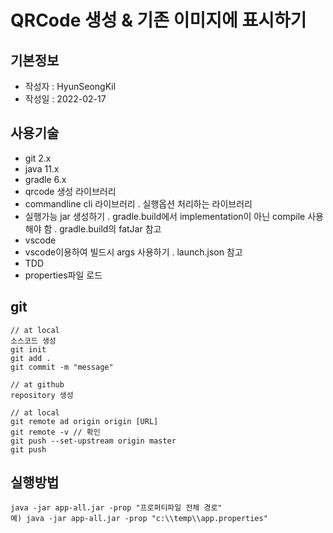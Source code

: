 # QRCode 생성 & 기존 이미지에 표시하기

## 기본정보

- 작성자 : HyunSeongKil
- 작성일 : 2022-02-17

## 사용기술

- git 2.x
- java 11.x
- gradle 6.x
- qrcode 생성 라이브러리
- commandline cli 라이브러리
  . 실행옵션 처리하는 라이브러리
- 실행가능 jar 생성하기
  . gradle.build에서 implementation이 아닌 compile 사용해야 함
  . gradle.build의 fatJar 참고
- vscode
- vscode이용하여 빌드시 args 사용하기
  . launch.json 참고
- TDD
- properties파일 로드

## git

```
// at local
소스코드 생성
git init
git add .
git commit -m "message"

// at github
repository 생성

// at local
git remote ad origin origin [URL]
git remote -v // 확인
git push --set-upstream origin master
git push
```

## 실행방법

```
java -jar app-all.jar -prop "프로퍼티파일 전체 경로"
예) java -jar app-all.jar -prop "c:\\temp\\app.properties"
```
